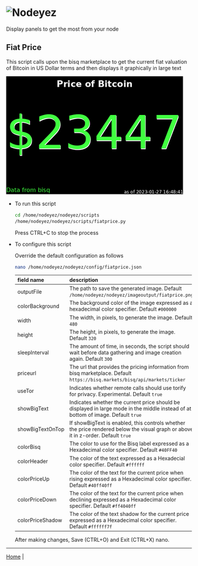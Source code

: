 # ![Nodeyez](../images/nodeyez.svg)
Display panels to get the most from your node

## Fiat Price

This script calls upon the bisq marketplace to get the current fiat valuation of
Bitcoin in US Dollar terms and then displays it graphically in large text

![sample price of bitcoin display](../images/fiatprice.png)

* To run this script

   ```sh
   cd /home/nodeyez/nodeyez/scripts
   /home/nodeyez/nodeyez/scripts/fiatprice.py
   ```

   Press CTRL+C to stop the process

* To configure this script

   Override the default configuration as follows

   ```sh
   nano /home/nodeyez/nodeyez/config/fiatprice.json
   ```

   | field name | description |
   | --- | --- |
   | outputFile | The path to save the generated image. Default `/home/nodeyez/nodeyez/imageoutput/fiatprice.png` |
   | colorBackground | The background color of the image expressed as a hexadecimal color specifier. Default `#000000` |
   | width | The width, in pixels, to generate the image. Default `480` |
   | height | The height, in pixels, to generate the image. Default `320` |
   | sleepInterval | The amount of time, in seconds, the script should wait before data gathering and image creation again. Default `300` |
   | priceurl | The url that provides the pricing information from bisq marketplace. Default `https://bisq.markets/bisq/api/markets/ticker` |
   | useTor | Indicates whether remote calls should use torify for privacy. Experimental. Default `true` |
   | showBigText | Indicates whether the current price should be displayed in large mode in the middle instead of at bottom of image. Default `true` |
   | showBigTextOnTop | If showBigText is enabled, this controls whether the price rendered below the visual graph or above it in z-order. Default `true` |
   | colorBisq | The color to use for the Bisq label expressed as a Hexadecimal color specifier. Default `#40FF40` |
   | colorHeader | The color of the text expressed as a Hexadecial color specifier. Default `#ffffff` |
   | colorPriceUp | The color of the text for the current price when rising expressed as a Hexadecimal color specifier. Default `#40ff40ff` |
   | colorPriceDown | The color of the text for the current price when declining expressed as a Hexadecimal color specifier. Default `#ff4040ff` |
   | colorPriceShadow | The color of the text shadow for the current price expressed as a Hexadecimal color specifier. Default `#ffffff7f` |

   After making changes, Save (CTRL+O) and Exit (CTRL+X) nano.


---

[Home](../README.md) | 
